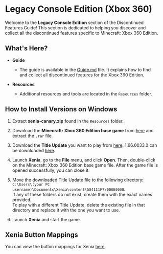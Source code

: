 # Legacy Console Edition (Xbox 360)

Welcome to the **Legacy Console Edition** section of the Discontinued Features Guide! This section is dedicated to helping you discover and collect all the discontinued features specific to Minecraft: Xbox 360 Edition.

## What's Here?

- **Guide**
  - The guide is available in the [Guide.md](https://github.com/p12h4/DF-Guide/blob/main/LCE/Guide.md) file. It explains how to find and collect all discontinued features for the Xbox 360 Edition.

- **Resources**
  - Additional resources and tools are located in the `Resources` folder.


## How to Install Versions on Windows

1. Extract **xenia-canary.zip** found in the `Resources` folder.

2. Download the **Minecraft: Xbox 360 Edition base game** from [here](https://archive.org/download/minecraft-xbox-360-edition-base-game/49AAD81B9FCDA45E4A03D71BFCB353F8FADB236C58.rar) and extract the `.rar` file.

3. Download the **Title Update** you want to play from [here](https://archive.org/download/Minecraft-Xbox360-TUs/). 1.66.0033.0 can be downloaded [here](https://archive.org/download/minecraft-reloaded-1.66.0033.0/Minecraft%20Reloaded.rar/Minecraft%20Reloaded%2F00000001%2F00080000%2F0000000100000000).

4. Launch **Xenia**, go to the **File** menu, and click **Open**. Then, double-click on the Minecraft: Xbox 360 Edition base game file. After the game file is opened successfully, you can close it.

5. Move the downloaded Title Update file to the following directory:  
   `C:\Users\(your PC username)\Documents\Xenia\content\584111F7\000B0000`.  
   If any of these folders do not exist, create them with the exact names provided.  
   To play with a different Title Update, delete the existing file in that directory and replace it with the one you want to use.

6. Launch **Xenia** and start the game.


## Xenia Button Mappings

You can view the button mappings for Xenia [here](https://github.com/p12h4/DF-Guide/blob/main/LCE/Resources/mappings.png).